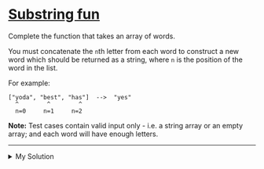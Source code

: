 # [Substring fun](https://www.codewars.com/kata/565b112d09c1adfdd500019c)

Complete the function that takes an array of words.

You must concatenate the `n`th letter from each word to construct a new word which should be returned as a string, where
`n` is the position of the word in the list.

For example:

    ["yoda", "best", "has"]  -->  "yes"
      ^        ^        ^
      n=0     n=1     n=2

**Note:** Test cases contain valid input only - i.e. a string array or an empty array; and each word will have enough
letters.

---

<details><summary>My Solution</summary>

```js
function nthChar(words) {
  let output = "";
  words.forEach((v, i) => {
    output += v[i];
  });

  return output;
}
```

</details>
